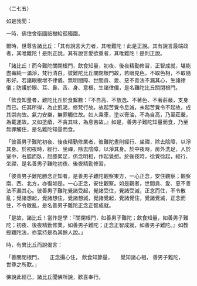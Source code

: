 （二七五）

如是我聞：

一時，佛住舍衛國祇樹給孤獨園。

爾時，世尊告諸比丘：「其有說言大力者，其唯難陀！此是正說。其有說言最端政者，其唯難陀！是則正說。其有說言愛欲重者，其唯難陀！是則正說。

「諸比丘！而今難陀關閉根門，飲食知量，初夜、後夜精勤修習，正智成就，堪能盡壽純一滿淨，梵行清白。彼難陀比丘關閉根門故，若眼見色，不取色相，不取隨形好。若諸眼根增不律儀、無明闇障、世間貪、愛、惡不善法不漏其心，生諸律儀；防護於眼、耳、鼻、舌、身、意根，生諸律儀，是名難陀比丘關閉根門。

「飲食知量者，難陀比丘於食繫數：『不自高、不放逸、不著色、不著莊嚴，支身而已。任其所得，為止飢渴，修梵行故。故起苦覺令息滅，未起苦覺令不起故，成其崇向故。氣力安樂，無罪觸住故。如人乘車，塗以膏油，不為自高，乃至莊嚴，為載運故。又如塗瘡，不貪其味，為息苦故。』如是，善男子難陀知量而食，乃至無罪觸住，是名難陀知量而食。

「彼善男子難陀初夜、後夜精勤修業者，彼難陀晝則經行、坐禪，除去陰障，以淨其身。於初夜時，經行、坐禪，除去陰障，以淨其身。於中夜時，房外洗足，入於室中，右脇而臥，屈膝累足，係念明相，作起覺想。於後夜時，徐覺徐起，經行、坐禪，是名善男子難陀初夜、後夜精勤修習。

「彼善男子難陀勝念正知者，是善男子難陀觀察東方，一心正念，安住觀察；觀察南、西、北方，亦復如是。一心正念，安住觀察。如是觀者，世間貪、愛、惡不善法不漏其心。彼善男子難陀覺諸受起，覺諸受住，覺諸受滅，正念而住，不令散亂；覺諸想起，覺諸想住，覺諸想滅，覺諸覺起，覺諸覺住，覺諸覺滅，正念而住，不令散亂，是名善男子難陀正念正智成就。

「是故，諸比丘！當作是學：『關閉根門，如善男子難陀；飲食知量，如善男子難陀；初夜、後夜精勤修業，如善男子難陀；正念正智成就，如善男子難陀。』如教授難陀法，亦當持是為其餘人說。」

時，有異比丘而說偈言：

「善關閉根門，　　正念攝心住，
飲食知節量，　　覺知諸心相，
善男子難陀，　　世尊之所歎。」

佛說此經已，諸比丘聞佛所說，歡喜奉行。




